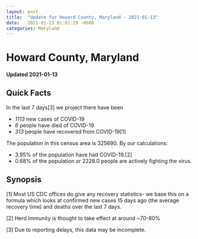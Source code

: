 ```yaml
---
layout: post
title:  "Update for Howard County, Maryland - 2021-01-13"
date:   2021-01-13 01:01:29 -0600
categories: Maryland
---
```


# Howard County, Maryland
#### Updated 2021-01-13

## Quick Facts

In the last 7 days[3] we project there have been
- *1113* new cases of COVID-19
- *6* people have died of COVID-19
- *313* people have recovered from COVID-19[1]

The population in this census area is 325690. By our calculations:
- 3.95% of the population have had COVID-19.[2]
- 0.68% of the population or 2228.0 people are actively fighting the virus.

## Synopsis




[1] Most US CDC offices do give any recovery statistics- we base this on a formula which looks at confirmed new cases
15 days ago (the average recovery time) and deaths over the last 7 days.

[2] Herd Immunity is thought to take effect at around ~70-80%

[3] Due to reporting delays, this data may be incomplete.
 
    